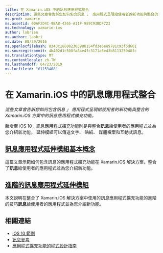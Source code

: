 ```yaml
---
title: 在 Xamarin.iOS 中的訊息應用程式整合
description: 這些文章會告訴您如何包含訊息 」 應用程式呈現給使用者的新功能與整合的 Xamarin.iOS 方案中的訊息應用程式擴充功能。
ms.prod: xamarin
ms.assetid: 00AF2D4C-9BA8-4265-A11F-989C93BDF723
ms.technology: xamarin-ios
author: lobrien
ms.author: laobri
ms.date: 08/29/2016
ms.openlocfilehash: 8343c186082303988154fd3e6ee9781c93f5d601
ms.sourcegitcommit: 4b402d1c508fa84e4fc3171a6e43b811323948fc
ms.translationtype: MT
ms.contentlocale: zh-TW
ms.lasthandoff: 04/23/2019
ms.locfileid: "61153408"
---
```

# <a name="message-app-integration-in-xamarinios"></a>在 Xamarin.iOS 中的訊息應用程式整合

_這些文章會告訴您如何包含訊息 」 應用程式呈現給使用者的新功能與整合的 Xamarin.iOS 方案中的訊息應用程式擴充功能。_

新增至 iOS 10，訊息應用程式擴充功能則是與整合**訊息**給使用者的應用程式並為您介紹新功能。 延伸模組可以傳送文字、 貼紙、 媒體檔案和互動式訊息。

    
## <a name="message-app-extension-basicsiosplatformmessage-app-integrationintro-to-message-app-extensionsmd"></a>[訊息應用程式延伸模組基本概念](~/ios/platform/message-app-integration/intro-to-message-app-extensions.md)

這篇文章示範如何包含訊息的應用程式擴充功能在 Xamarin.iOS 解決方案，整合了**訊息**給使用者的應用程式並為您介紹新功能。

## <a name="advanced-message-app-extensionsiosplatformmessage-app-integrationintro-to-message-app-extensionsmd"></a>[進階的訊息應用程式延伸模組](~/ios/platform/message-app-integration/intro-to-message-app-extensions.md)

本文說明在整合了 Xamarin.iOS 解決方案中使用的訊息應用程式擴充功能的進階的技巧**訊息**給使用者的應用程式並為您介紹新功能。


## <a name="related-links"></a>相關連結

- [iOS 10 範例](https://developer.xamarin.com/samples/ios/iOS10/)
- [訊息參考](https://developer.apple.com/reference/messages)
- [應用程式擴充功能的程式設計指南](https://developer.apple.com/library/prerelease/content/documentation/General/Conceptual/ExtensibilityPG/index.html#//apple_ref/doc/uid/TP40014214)
